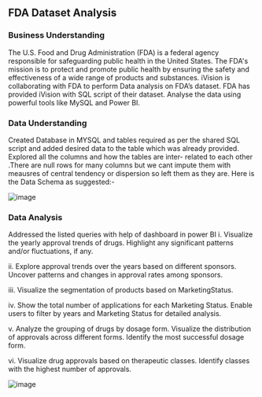 ## FDA Dataset Analysis
### Business Understanding
The U.S. Food and Drug Administration (FDA) is a federal agency responsible for safeguarding public health in the United States. 
The FDA's mission is to protect and promote public health by ensuring the safety and effectiveness of a wide range of products and 
substances. iVision is collaborating with FDA to perform Data analysis on FDA’s dataset. FDA has provided iVision with SQL script
of their dataset. Analyse the data using powerful tools like MySQL and Power BI.

### Data Understanding
Created Database in MYSQL and tables required as per the shared SQL script and added desired data to the table which was already provided. 
Explored all the columns and how the tables are inter- related to each other .There are null rows for many columns but we cant impute them 
with meausres of central tendency or dispersion so left them as they are. Here is the Data Schema as suggested:- 

![image](https://github.com/pallavi1230/PowerBI-projects/assets/155734492/68dfea35-fa92-435c-9719-97db796d6112)

### Data Analysis
Addressed the listed queries with help of dashboard in power BI
i.  Visualize the yearly approval trends of drugs. Highlight any significant patterns and/or fluctuations, if any. 

ii. Explore approval trends over the years based on different sponsors. Uncover patterns and changes in approval rates among sponsors. 

iii. Visualize the segmentation of products based on MarketingStatus. 

iv. Show the total number of applications for each Marketing Status. Enable users to filter by years and Marketing Status for detailed analysis. 

 v. Analyze the grouping of drugs by dosage form. Visualize the distribution of approvals across different forms. Identify the most successful dosage form. 

vi. Visualize drug approvals based on therapeutic classes. Identify classes with the highest number of approvals.




![image](https://github.com/pallavi1230/PowerBI-projects/assets/155734492/f601d63e-334f-4a29-aae2-c6299764d0d7)
